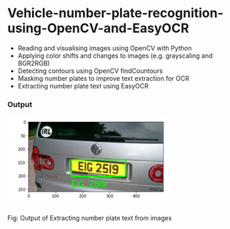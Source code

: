 # Vehicle-number-plate-recognition-using-OpenCV-and-EasyOCR

- Reading and visualising images using OpenCV with Python 
- Applying color shifts and changes to images (e.g. grayscaling and BGR2RGB)
- Detecting contours using OpenCV findCountours
- Masking number plates to improve text extraction for OCR
- Extracting number plate text using EasyOCR

### Output

![Figure 1](Images/Output.png)

Fig: Output of Extracting number plate text from images
